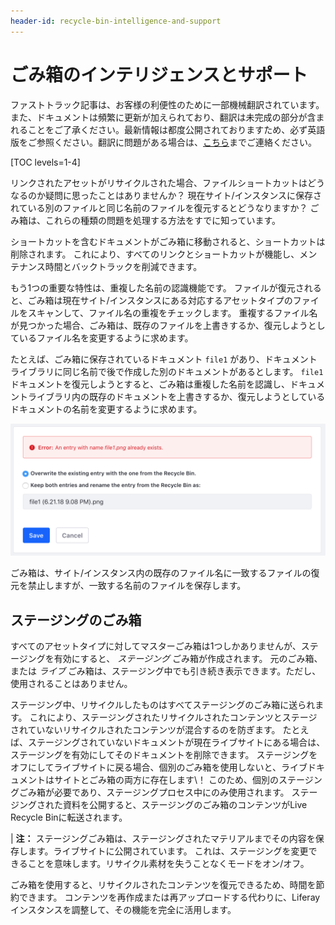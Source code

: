 ```yaml
---
header-id: recycle-bin-intelligence-and-support
---
```


# ごみ箱のインテリジェンスとサポート

<p class="alert alert-info"><span class="wysiwyg-color-blue120">ファストトラック記事は、お客様の利便性のために一部機械翻訳されています。また、ドキュメントは頻繁に更新が加えられており、翻訳は未完成の部分が含まれることをご了承ください。最新情報は都度公開されておりますため、必ず英語版をご参照ください。翻訳に問題がある場合は、<a href="mailto:support-content-jp@liferay.com">こちら</a>までご連絡ください。</span></p>

[TOC levels=1-4]

リンクされたアセットがリサイクルされた場合、ファイルショートカットはどうなるのか疑問に思ったことはありませんか？ 現在サイト/インスタンスに保存されている別のファイルと同じ名前のファイルを復元するとどうなりますか？ ごみ箱は、これらの種類の問題を処理する方法をすでに知っています。

ショートカットを含むドキュメントがごみ箱に移動されると、ショートカットは削除されます。 これにより、すべてのリンクとショートカットが機能し、メンテナンス時間とバックトラックを削減できます。

もう1つの重要な特性は、重複した名前の認識機能です。 ファイルが復元されると、ごみ箱は現在サイト/インスタンスにある対応するアセットタイプのファイルをスキャンして、ファイル名の重複をチェックします。 重複するファイル名が見つかった場合、ごみ箱は、既存のファイルを上書きするか、復元しようとしているファイル名を変更するように求めます。

たとえば、ごみ箱に保存されているドキュメント `file1` があり、ドキュメントライブラリに同じ名前で後で作成した別のドキュメントがあるとします。 `file1` ドキュメントを復元しようとすると、ごみ箱は重複した名前を認識し、ドキュメントライブラリ内の既存のドキュメントを上書きするか、復元しようとしているドキュメントの名前を変更するように求めます。

![図1：ごみ箱は、復元プロセス中に常にサイト/インスタンスをスキャンして、重複するファイル名を探します。](../../../images/recycle-bin-duplicate-name.png)

ごみ箱は、サイト/インスタンス内の既存のファイル名に一致するファイルの復元を禁止しますが、一致する名前のファイルを保存します。

## ステージングのごみ箱

すべてのアセットタイプに対してマスターごみ箱は1つしかありませんが、ステージングを有効にすると、 *ステージング* ごみ箱が作成されます。 元のごみ箱、または *ライブ* ごみ箱は、ステージング中でも引き続き表示できます。ただし、使用されることはありません。

ステージング中、リサイクルしたものはすべてステージングのごみ箱に送られます。 これにより、ステージングされたリサイクルされたコンテンツとステージされていないリサイクルされたコンテンツが混合するのを防ぎます。 たとえば、ステージングされていないドキュメントが現在ライブサイトにある場合は、ステージングを有効にしてそのドキュメントを削除できます。 ステージングをオフにしてライブサイトに戻る場合、個別のごみ箱を使用しないと、ライブドキュメントはサイトとごみ箱の両方に存在します\！ このため、個別のステージングごみ箱が必要であり、ステージングプロセス中にのみ使用されます。 ステージングされた資料を公開すると、ステージングのごみ箱のコンテンツがLive Recycle Binに転送されます。

| **注：** ステージングごみ箱は、ステージングされたマテリアルまでその内容を保存します。ライブサイトに公開されています。 これは、ステージングを変更できることを意味します。リサイクル素材を失うことなくモードをオン/オフ。

ごみ箱を使用すると、リサイクルされたコンテンツを復元できるため、時間を節約できます。 コンテンツを再作成または再アップロードする代わりに、Liferayインスタンスを調整して、その機能を完全に活用します。

